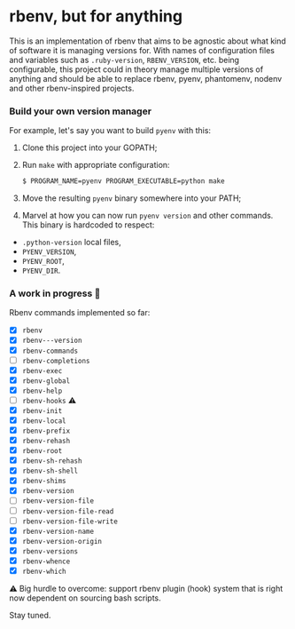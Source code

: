# rbenv, but for anything

This is an implementation of rbenv that aims to be agnostic about what kind of
software it is managing versions for. With names of configuration files and
variables such as `.ruby-version`, `RBENV_VERSION`, etc. being configurable,
this project could in theory manage multiple versions of anything and should be
able to replace rbenv, pyenv, phantomenv, nodenv and other rbenv-inspired projects.

### Build your own version manager

For example, let's say you want to build `pyenv` with this:

1. Clone this project into your GOPATH;

2. Run `make` with appropriate configuration:

    ```sh
    $ PROGRAM_NAME=pyenv PROGRAM_EXECUTABLE=python make
    ```

3. Move the resulting `pyenv` binary somewhere into your PATH;

4. Marvel at how you can now run `pyenv version` and other commands. This binary
   is hardcoded to respect:

  * `.python-version` local files,
  * `PYENV_VERSION`,
  * `PYENV_ROOT`,
  * `PYENV_DIR`.

### A work in progress :construction:

Rbenv commands implemented so far:

- [x] `rbenv`
- [x] `rbenv---version`
- [x] `rbenv-commands`
- [ ] `rbenv-completions`
- [x] `rbenv-exec`
- [x] `rbenv-global`
- [x] `rbenv-help`
- [ ] `rbenv-hooks` :warning:
- [x] `rbenv-init`
- [x] `rbenv-local`
- [x] `rbenv-prefix`
- [x] `rbenv-rehash`
- [x] `rbenv-root`
- [x] `rbenv-sh-rehash`
- [x] `rbenv-sh-shell`
- [x] `rbenv-shims`
- [x] `rbenv-version`
- [ ] `rbenv-version-file`
- [ ] `rbenv-version-file-read`
- [ ] `rbenv-version-file-write`
- [x] `rbenv-version-name`
- [x] `rbenv-version-origin`
- [x] `rbenv-versions`
- [x] `rbenv-whence`
- [x] `rbenv-which`

:warning: Big hurdle to overcome: support rbenv plugin (hook) system that is
right now dependent on sourcing bash scripts.

Stay tuned.
